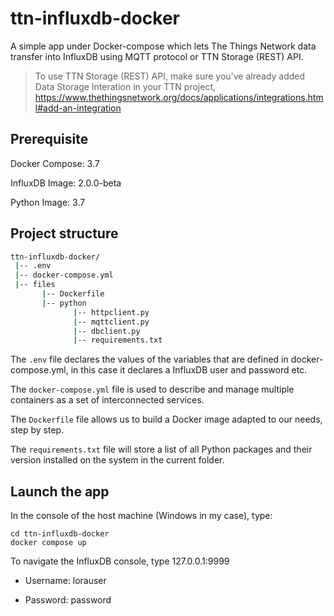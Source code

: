 # ttn-influxdb-docker

A simple app under Docker-compose which lets The Things Network data transfer into InfluxDB using MQTT protocol or TTN Storage (REST) API.

> To use TTN Storage (REST) API, make sure you've already added Data Storage Interation in your TTN project, https://www.thethingsnetwork.org/docs/applications/integrations.html#add-an-integration

## Prerequisite

Docker Compose: 3.7

InfluxDB Image: 2.0.0-beta

Python Image: 3.7

## Project structure
```bash
ttn-influxdb-docker/
 |-- .env
 |-- docker-compose.yml
 |-- files
       |-- Dockerfile
       |-- python
              |-- httpclient.py
              |-- mqttclient.py
              |-- dbclient.py
              |-- requirements.txt
```

The `.env` file declares the values of the variables that are defined in docker-compose.yml, in this case it declares a InfluxDB user and password etc.

The `docker-compose.yml` file is used to describe and manage multiple containers as a set of interconnected services.

The `Dockerfile` file allows us to build a Docker image adapted to our needs, step by step.

The `requirements.txt` file will store a list of all Python packages and their version installed on the system in the current folder.

## Launch the app
In the console of the host machine (Windows in my case), type:

```
cd ttn-influxdb-docker
docker compose up
```

To navigate the InfluxDB console, type 127.0.0.1:9999

- Username: lorauser

- Password: password
